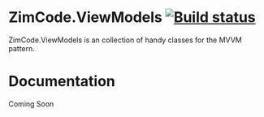 # ZimCode.ViewModels [![Build status](https://ci.appveyor.com/api/projects/status/vmo9dd0cffk75pyd/branch/master?svg=true)](https://ci.appveyor.com/project/Zim-Code/viewmodels/branch/master)

ZimCode.ViewModels is an collection of handy classes for the MVVM pattern.


# Documentation

Coming Soon